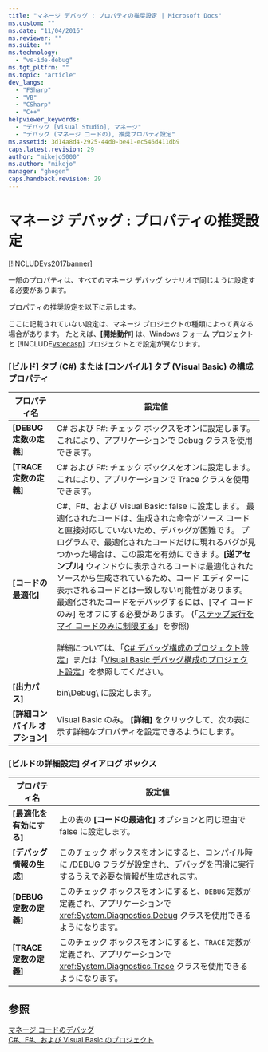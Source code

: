 ```yaml
---
title: "マネージ デバッグ : プロパティの推奨設定 | Microsoft Docs"
ms.custom: ""
ms.date: "11/04/2016"
ms.reviewer: ""
ms.suite: ""
ms.technology: 
  - "vs-ide-debug"
ms.tgt_pltfrm: ""
ms.topic: "article"
dev_langs: 
  - "FSharp"
  - "VB"
  - "CSharp"
  - "C++"
helpviewer_keywords: 
  - "デバッグ [Visual Studio], マネージ"
  - "デバッグ (マネージ コードの), 推奨プロパティ設定"
ms.assetid: 3d14a8d4-2925-44d0-be41-ec546d411db9
caps.latest.revision: 29
author: "mikejo5000"
ms.author: "mikejo"
manager: "ghogen"
caps.handback.revision: 29
---
```

# マネージ デバッグ : プロパティの推奨設定
[!INCLUDE[vs2017banner](../code-quality/includes/vs2017banner.md)]

一部のプロパティは、すべてのマネージ デバッグ シナリオで同じように設定する必要があります。  
  
 プロパティの推奨設定を以下に示します。  
  
 ここに記載されていない設定は、マネージ プロジェクトの種類によって異なる場合があります。  たとえば、**\[開始動作\]** は、Windows フォーム プロジェクトと [!INCLUDE[vstecasp](../code-quality/includes/vstecasp_md.md)] プロジェクトとで設定が異なります。  
  
### \[ビルド\] タブ \(C\#\) または \[コンパイル\] タブ \(Visual Basic\) の構成プロパティ  
  
|**プロパティ名**|**設定値**|  
|----------------|-------------|  
|**\[DEBUG 定数の定義\]**|C\# および F\#: チェック ボックスをオンに設定します。  これにより、アプリケーションで Debug クラスを使用できます。|  
|**\[TRACE 定数の定義\]**|C\# および F\#: チェック ボックスをオンに設定します。  これにより、アプリケーションで Trace クラスを使用できます。|  
|**\[コードの最適化\]**|C\#、F\#、および Visual Basic: false に設定します。  最適化されたコードは、生成された命令がソース コードと直接対応していないため、デバッグが困難です。  プログラムで、最適化されたコードだけに現れるバグが見つかった場合は、この設定を有効にできます。**\[逆アセンブル\]** ウィンドウに表示されるコードは最適化されたソースから生成されているため、コード エディターに表示されるコードとは一致しない可能性があります。  最適化されたコードをデバッグするには、\[マイ コードのみ\] をオフにする必要があります。 \(「[ステップ実行をマイ コードのみに制限する](../debugger/navigating-through-code-with-the-debugger.md#BKMK_Restrict_stepping_to_Just_My_Code)」を参照\)<br /><br /> 詳細については、「[C\# デバッグ構成のプロジェクト設定](../debugger/project-settings-for-csharp-debug-configurations.md)」または「[Visual Basic デバッグ構成のプロジェクト設定](../debugger/project-settings-for-a-visual-basic-debug-configuration.md)」を参照してください。|  
|**\[出力パス\]**|bin\\Debug\\ に設定します。|  
|**\[詳細コンパイル オプション\]**|Visual Basic のみ。  **\[詳細\]** をクリックして、次の表に示す詳細なプロパティを設定できるようにします。|  
  
### \[ビルドの詳細設定\] ダイアログ ボックス  
  
|**プロパティ名**|**設定値**|  
|----------------|-------------|  
|**\[最適化を有効にする\]**|上の表の **\[コードの最適化\]** オプションと同じ理由で false に設定します。|  
|**\[デバッグ情報の生成\]**|このチェック ボックスをオンにすると、コンパイル時に \/DEBUG フラグが設定され、デバッグを円滑に実行するうえで必要な情報が生成されます。|  
|**\[DEBUG 定数の定義\]**|このチェック ボックスをオンにすると、`DEBUG` 定数が定義され、アプリケーションで <xref:System.Diagnostics.Debug> クラスを使用できるようになります。|  
|**\[TRACE 定数の定義\]**|このチェック ボックスをオンにすると、`TRACE` 定数が定義され、アプリケーションで <xref:System.Diagnostics.Trace> クラスを使用できるようになります。|  
  
## 参照  
 [マネージ コードのデバッグ](../debugger/debugging-managed-code.md)   
 [C\#、F\#、および Visual Basic のプロジェクト](../debugger/debugging-preparation-csharp-f-hash-and-visual-basic-project-types.md)
